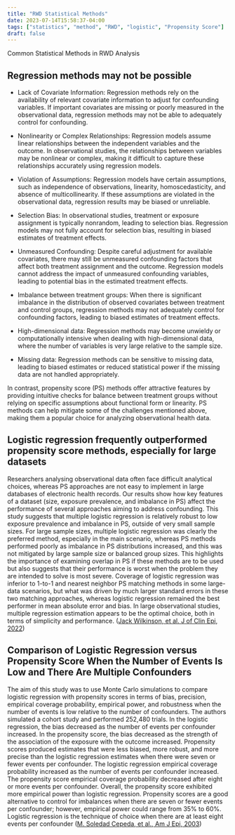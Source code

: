 ```yaml
---
title: "RWD Statistical Methods"
date: 2023-07-14T15:58:37-04:00
tags: ["statistics", "method", "RWD", "logistic", "Propensity Score"]
draft: false
---
```


Common Statistical Methods in RWD Analysis
</br>

## Regression methods may not be possible 

- Lack of Covariate Information: Regression methods rely on the availability of relevant covariate information to adjust for confounding variables. If important covariates are missing or poorly measured in the observational data, regression methods may not be able to adequately control for confounding.

- Nonlinearity or Complex Relationships: Regression models assume linear relationships between the independent variables and the outcome. In observational studies, the relationships between variables may be nonlinear or complex, making it difficult to capture these relationships accurately using regression models.

- Violation of Assumptions: Regression models have certain assumptions, such as independence of observations, linearity, homoscedasticity, and absence of multicollinearity. If these assumptions are violated in the observational data, regression results may be biased or unreliable.

- Selection Bias: In observational studies, treatment or exposure assignment is typically nonrandom, leading to selection bias. Regression models may not fully account for selection bias, resulting in biased estimates of treatment effects.

- Unmeasured Confounding: Despite careful adjustment for available covariates, there may still be unmeasured confounding factors that affect both treatment assignment and the outcome. Regression models cannot address the impact of unmeasured confounding variables, leading to potential bias in the estimated treatment effects.

- Imbalance between treatment groups: When there is significant imbalance in the distribution of observed covariates between treatment and control groups, regression methods may not adequately control for confounding factors, leading to biased estimates of treatment effects.

- High-dimensional data: Regression methods may become unwieldy or computationally intensive when dealing with high-dimensional data, where the number of variables is very large relative to the sample size.

- Missing data: Regression methods can be sensitive to missing data, leading to biased estimates or reduced statistical power if the missing data are not handled appropriately.

In contrast, propensity score (PS) methods offer attractive features by providing intuitive checks for balance between treatment groups without relying on specific assumptions about functional form or linearity. PS methods can help mitigate some of the challenges mentioned above, making them a popular choice for analyzing observational health data.

## Logistic regression frequently outperformed propensity score methods, especially for large datasets
Researchers analysing observational data often face difficult analytical choices, whereas PS approaches are not easy to implement in large databases of electronic health records. Our results show how key features of a dataset (size, exposure prevalence, and imbalance in PS) affect the performance of several approaches aiming to address confounding. This study suggests that multiple logistic regression is relatively robust to low exposure prevalence and imbalance in PS, outside of very small sample sizes. For large sample sizes, multiple logistic regression was clearly the preferred method, especially in the main scenario, whereas PS methods performed poorly as imbalance in PS distributions increased, and this was not mitigated by large sample size or balanced group sizes. This highlights the importance of examining overlap in PS if these methods are to be used but also suggests that their performance is worst when the problem they are intended to solve is most severe. Coverage of logistic regression was inferior to 1-to-1 and nearest neighbor PS matching methods in some large-data scenarios, but what was driven by much larger standard errors in these two matching approaches, whereas logistic regression remained the best performer in mean absolute error and bias. In large observational studies, multiple regression estimation appears to be the optimal choice, both in terms of simplicity and performance. ([Jack Wilkinson, et al. J of Clin Epi, 2022](https://doi.org/10.1016/j.jclinepi.2022.09.009))

## Comparison of Logistic Regression versus Propensity Score When the Number of Events Is Low and There Are Multiple Confounders
The aim of this study was to use Monte Carlo simulations to compare logistic regression with propensity scores in terms of bias, precision, empirical coverage probability, empirical power, and robustness when the number of events is low relative to the number of confounders. The authors simulated a cohort study and performed 252,480 trials. In the logistic regression, the bias decreased as the number of events per confounder increased. In the propensity score, the bias decreased as the strength of the association of the exposure with the outcome increased. Propensity scores produced estimates that were less biased, more robust, and more precise than the logistic regression estimates when there were seven or fewer events per confounder. The logistic regression empirical coverage probability increased as the number of events per confounder increased. The propensity score empirical coverage probability decreased after eight or more events per confounder. Overall, the propensity score exhibited more empirical power than logistic regression. Propensity scores are a good alternative to control for imbalances when there are seven or fewer events per confounder; however, empirical power could range from 35% to 60%. Logistic regression is the technique of choice when there are at least eight events per confounder ([M. Soledad Cepeda, et al., Am J Epi, 2003](https://academic.oup.com/aje/article/158/3/280/70529))

